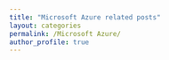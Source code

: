 ```yaml
---
title: "Microsoft Azure related posts"
layout: categories
permalink: /Microsoft Azure/
author_profile: true
---
```

